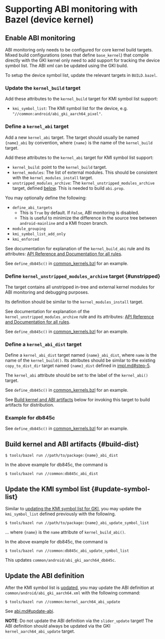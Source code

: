 # Supporting ABI monitoring with Bazel (device kernel)

## Enable ABI monitoring

ABI monitoring only needs to be configured for core kernel build targets. Mixed
build configurations (ones that define `base_kernel`) that compile directly
with the GKI kernel only need to add support for tracking the device symbol
list. The ABI xml can be updated using the GKI build.

To setup the device symbol list, update the relevant targets in `BUILD.bazel`.

### Update the `kernel_build` target

Add these attributes to the `kernel_build` target for KMI symbol list support:

- `kmi_symbol_list`: The KMI symbol list for the device, e.g.
  `"//common:android/abi_gki_aarch64_pixel"`.

### Define a `kernel_abi` target

Add a new `kernel_abi` target. The target should usually be named `{name}_abi`
by convention, where `{name}` is the name of the `kernel_build` target.

Add these attributes to the `kernel_abi` target for KMI symbol list support:

- `kernel_build`: point to the `kernel_build` target.
- `kernel_modules`: The list of external modules. This should be consistent with
  the `kernel_modules_install` target.
- `unstripped_modules_archive`: The `kernel_unstripped_modules_archive` target,
  defined [below](#unstripped). This is needed to build `abi.prop`.

You may optionally define the following:

- `define_abi_targets`
    - This is `True` by default. If `False`, ABI monitoring is disabled.
    - This is useful to minimize the difference in the source tree between
      `android-mainline` and a KMI frozen branch.
- `module_grouping`
- `kmi_symbol_list_add_only`
- `kmi_enforced`

See documentation for explanation of the `kernel_build_abi` rule and its
attributes: [API Reference and Documentation for all rules](api_reference.md).

See `define_db845c()` in [common_kernels.bzl](../common_kernels.bzl) for an
example.

<!-- TODO(b/260913198): we need a better example that uses kernel_abi -->

### Define `kernel_unstripped_modules_archive` target {#unstripped}

The target contains all unstripped in-tree and external kernel modules for ABI
monitoring and debugging purposes.

Its definition should be similar to the `kernel_modules_install` target.

See documentation for explanation of the `kernel_unstripped_modules_archive`
rule and its attributes:
[API Reference and Documentation for all rules](api_reference.md).

See `define_db845c()` in [common_kernels.bzl](../common_kernels.bzl) for an
example.

<!-- TODO(b/260913198): we need a better example that uses kernel_abi -->

### Define a `kernel_abi_dist` target

Define a `kernel_abi_dist` target named `{name}_abi_dist`, where `name`
is the name of the `kernel_build()`. Its attributes should be similar to the
existing `copy_to_dist_dir` target named `{name}_dist` defined
in [impl.md#step-5](impl.md#step-5).

The `kernel_abi` attribute should be set to the label of the
`kernel_abi()` target.

See `define_db845c()` in [common_kernels.bzl](../common_kernels.bzl) for an
example.

<!-- TODO(b/260913198): we need a better example that uses kernel_abi -->

See [Build kernel and ABI artifacts](#build-dist) below for invoking this target
to build artifacts for distribution.

### Example for db845c

<!-- TODO(b/260913198): we need a better example that uses kernel_abi -->

See `define_db845c()` in [common_kernels.bzl](../common_kernels.bzl) for an
example.

## Build kernel and ABI artifacts {#build-dist}

```shell
$ tools/bazel run //path/to/package:{name}_abi_dist
```

In the above example for db845c, the command is

```shell
$ tools/bazel run //common:db845c_abi_dist
```

## Update the KMI symbol list {#update-symbol-list}

Similar to [updating the KMI symbol list for GKI](abi.md#update-symbol-list),
you may update the `kmi_symbol_list` defined previously with the following.

```shell
$ tools/bazel run //path/to/package:{name}_abi_update_symbol_list
```

... where `{name}` is the `name` attribute of `kernel_build_abi()`.

In the above example for db845c, the command is

```shell
$ tools/bazel run //common:db845c_abi_update_symbol_list
```

This updates `common/android/abi_gki_aarch64_db845c`.

## Update the ABI definition

After the KMI symbol list is [updated](#update-symbol-list), you may update the
ABI definition at `common/android/abi_gki_aarch64.xml` with the following
command:

```shell
$ tools/bazel run //common:kernel_aarch64_abi_update
```

See [abi.md#update-abi](abi.md#update-abi).

**NOTE**: Do not update the ABI definition via the `slider_update` target! The
ABI definition should always be updated via the GKI `kernel_aarch64_abi_update`
target.


